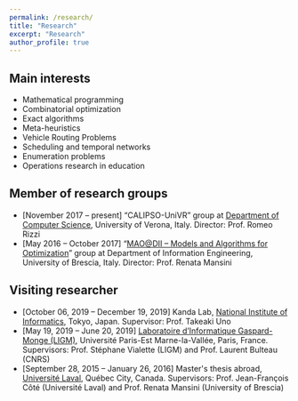 ```yaml
---
permalink: /research/
title: "Research"
excerpt: "Research"
author_profile: true
---
```


## Main interests

- Mathematical programming
- Combinatorial optimization
- Exact algorithms
- Meta-heuristics
- Vehicle Routing Problems
- Scheduling and temporal networks
- Enumeration problems
- Operations research in education

## Member of research groups

- [November 2017 – present] “CALIPSO-UniVR” group at [Department of Computer Science](https://www.di.univr.it/?lang=en), University of Verona, Italy. Director: Prof. Romeo Rizzi
- [May 2016 – October 2017] “[MAO@DII – Models and Algorithms for Optimization](http://or-dii.unibs.it/)” group at Department of Information Engineering, University of Brescia, Italy. Director: Prof. Renata Mansini

## Visiting researcher
- [October 06, 2019 – December 19, 2019] Kanda Lab, [National Institute of Informatics](https://www.nii.ac.jp/en/), Tokyo, Japan. Supervisor: Prof. Takeaki Uno
- [May 19, 2019 – June 20, 2019] [Laboratoire d’Informatique Gaspard-Monge (LIGM)](https://siteigm.univ-mlv.fr), Université Paris-Est Marne-la-Vallée, Paris, France. Supervisors: Prof. Stéphane Vialette (LIGM) and Prof. Laurent Bulteau (CNRS)
- [September 28, 2015 – January 26, 2016] Master's thesis abroad, [Université Laval](https://www.ulaval.ca/en), Québec City, Canada. Supervisors: Prof. Jean-François Côté (Université Laval) and Prof. Renata Mansini (University of Brescia)
